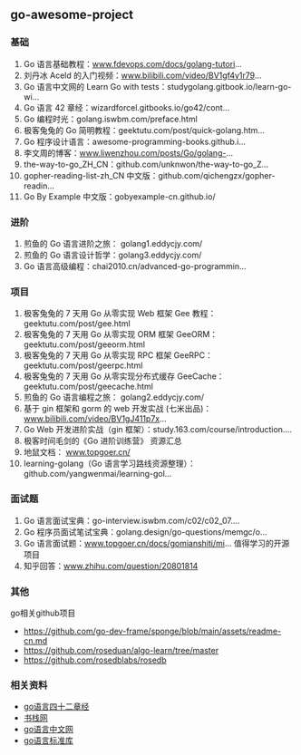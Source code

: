 ## go-awesome-project

### 基础
1. Go 语言基础教程：www.fdevops.com/docs/golang-tutori...
2. 刘丹冰 Aceld 的入门视频：www.bilibili.com/video/BV1gf4y1r79...
3. Go 语言中文网的 Learn Go with tests：studygolang.gitbook.io/learn-go-wi...
4. Go 语言 42 章经：wizardforcel.gitbooks.io/go42/cont...
5. Go 编程时光：golang.iswbm.com/preface.html
6. 极客兔兔的 Go 简明教程：geektutu.com/post/quick-golang.htm...
7. Go 程序设计语言：awesome-programming-books.github.i...
8. 李文周的博客：www.liwenzhou.com/posts/Go/golang-...
9. the-way-to-go_ZH_CN：github.com/unknwon/the-way-to-go_Z...
10. gopher-reading-list-zh_CN 中文版：github.com/qichengzx/gopher-readin...
11. Go By Example 中文版：gobyexample-cn.github.io/
### 进阶
1. 煎鱼的 Go 语言进阶之旅： golang1.eddycjy.com/
2. 煎鱼的 Go 语言设计哲学：golang3.eddycjy.com/
3. Go 语言高级编程：chai2010.cn/advanced-go-programmin...
### 项目
1. 极客兔兔的 7 天用 Go 从零实现 Web 框架 Gee 教程： geektutu.com/post/gee.html
2. 极客兔兔的 7 天用 Go 从零实现 ORM 框架 GeeORM：geektutu.com/post/geeorm.html
3. 极客兔兔的 7 天用 Go 从零实现 RPC 框架 GeeRPC：geektutu.com/post/geerpc.html
4. 极客兔兔的 7 天用 Go 从零实现分布式缓存 GeeCache：geektutu.com/post/geecache.html
5. 煎鱼的 Go 语言编程之旅： golang2.eddycjy.com/
6. 基于 gin 框架和 gorm 的 web 开发实战 (七米出品)：www.bilibili.com/video/BV1gJ411p7x...
7. Go Web 开发进阶实战（gin 框架）：study.163.com/course/introduction....
8. 极客时间毛剑的《Go 进阶训练营》
   资源汇总
1. 地鼠文档： www.topgoer.cn/
2. learning-golang（Go 语言学习路线资源整理）：github.com/yangwenmai/learning-gol...
### 面试题
1. Go 语言面试宝典：go-interview.iswbm.com/c02/c02_07....
2. Go 程序员面试笔试宝典：golang.design/go-questions/memgc/o...
3. Go 语言面试题：www.topgoer.cn/docs/gomianshiti/mi...
   值得学习的开源项目
1. 知乎回答：www.zhihu.com/question/20801814

###  其他
go相关github项目
- https://github.com/go-dev-frame/sponge/blob/main/assets/readme-cn.md
- https://github.com/roseduan/algo-learn/tree/master
- https://github.com/rosedblabs/rosedb

### 相关资料
- [go语言四十二章经](https://wizardforcel.gitbooks.io/go42/content/content/42_18_struct.html)
- [书栈网](https://www.bookstack.cn/explore?cid=10&tab=popular)
- [go语言中文网](https://studygolang.com/books)
- [go语言标准库](https://pkg.go.dev/std)
